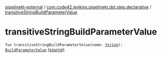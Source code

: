 [pipelinekt-external](../index.md) / [com.code42.jenkins.pipelinekt.dsl.step.declarative](index.md) / [transitiveStringBuildParameterValue](./transitive-string-build-parameter-value.md)

# transitiveStringBuildParameterValue

`fun transitiveStringBuildParameterValue(name: `[`String`](https://kotlinlang.org/api/latest/jvm/stdlib/kotlin/-string/index.html)`): `[`BuildParameterValue`](../com.code42.jenkins.pipelinekt.core.build-parameter/-build-parameter-value/index.md) [(source)](https://github.com/code42/pipelinekt/tree/master/dsl/src/main/kotlin/com/code42/jenkins/pipelinekt/dsl/step/declarative/BuildDsl.kt#L54)
